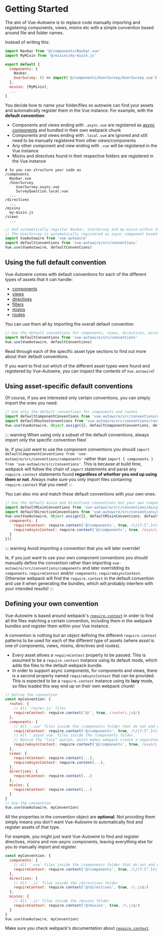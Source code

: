 # Getting Started

The aim of Vue-Autowire is to replace code manually importing and registering components, views, mixins etc with a simple convention based around file and folder names.

Instead of writing this:

```js
import Navbar from '@/components/Navbar.vue'
import MyMixin from '@/mixins/my-mixin.js'

export default {
  components: {
    Navbar,
    UserSurvey: () => import('@/components/UserSurvey/UserSurvey.vue')
  },
  mixins: [MyMixin],
  ...
}
```

You decide how to name your folder/files so autowire can find your assets and automatically register them in the Vue instance.
For example, with the **default convention**:
- Components and views ending with `.async.vue` are registered as [async components](https://vuejs.org/v2/guide/components-dynamic-async.html#Async-Components) and bundled in their own webpack chunk
- Components and views ending with `.local.vue` are ignored and still need to be manually registered from other views/components
- Any other component and view ending with `.vue` will be registered in the Vue instance
- Mixins and directives found in their respective folders are registered in the Vue instance

```
# So you can structure your code as
/components
  Navbar.vue
  /UserSurvey
     UserSurvey.async.vue
     SurveyQuestion.local.vue
  ...
/directives
  ...
/mixins
  my-mixin.js
/views
  ...
```
```js
// And automatically register Navbar, UserSurvey and my-mixin within the Vue instance
// The UserSurvey is automatically registered as async component based on its file name!
import VueAutowire from 'vue-autowire'
import defaultConventions from 'vue-autowire/src/conventions'
Vue.use(VueAutowire, defaultConventions)
```

## Using the full default convention
Vue-Autowire comes with default conventions for each of the different types of assets that it can handle:
- [components](./components.md)
- [views](./views.md)
- [directives](./directives.md)
- [filters](./filters.md)
- [mixins](./mixins.md)
- [routes](./routes.md)

You can use them all by importing the overall default convention
```js
// Use the default conventions for components, views, directives, mixins and routes
import defaultConventions from 'vue-autowire/src/conventions'
Vue.use(VueAutowire, defaultConventions)
```

Read through each of the specific asset type sections to find out more about their default conventions.

If you want to find out which of the different asset types were found and registered by Vue-Autowire, you can inspect the contents of `Vue.autowire`!

## Using asset-specific default conventions
Of course, if you are interested only certain conventions, you can simply import the ones you need:
```js
// Use only the default conventions for components and routes
import defaultComponentConventions from 'vue-autowire/src/conventions/components'
import defaultRoutesConventions from 'vue-autowire/src/conventions/routes'
Vue.use(VueAutowire, Object.assign({}, defaultComponentConventions, defaultRoutesConventions))
```

::: warning
When using only a subset of the default conventions, always import only the specific convention files!

Ie, if you just want to use the component conventions you should `import defaultComponentConventions from 'vue-autowire/src/conventions/components'` rather than `import { components } from 'vue-autowire/src/conventions'`.
This is because at build time, webpack will follow the chain of `import` statements and parse any `require.context` statements found **regardless of whether you end up using them or not**.
Always make sure you only import files containing `require.context` that you need!
:::

You can also mix and match these default conventions with your own ones:
```js
// Use the default mixin and directives conventions but your own components conventions
import defaultMixinConventions from 'vue-autowire/src/conventions/mixins'
import defaultDirectiveConventions from 'vue-autowire/src/conventions/directives'
Vue.use(VueAutowire, Object.assign({}, defaultMixinConventions, defaultDirectiveConventions, {
  components: {
    requireContext: require.context('@/components', true, /\/(?:[^.]+|(?!\.local\.vue$)|(?!\.async\.vue$))\.vue$/),
    requireAsyncContext: require.context('@/components', true, /async\.vue$/, 'lazy')
  }
}))
```

::: warning
Avoid importing a convention that you will later override!

Ie, if you just want to use your own component conventions you should
manually define the convention rather than importing  `vue-autowire/src/conventions/components` and later overridding its
`components.requireContext` and/or `components.requireAsyncContext`.
Otherwise webpack will find the `require.context` in the default convention and use it when generating the bundles, which will probably
interfere with your intended results!
:::

## Defining your own convention

Vue-Autowire is based around webpack's [`require.context`](https://webpack.js.org/api/module-methods/#requirecontext) in order to find all the files matching a certain convention, including them in the webpack bundles and register them within your Vue instance.

A convention is nothing but an object defining the different `require.context` patterns to be used for each of the different type of assets (where _asset_ is one of components, views, mixins, directives and routes).
- Every asset allows a `requireContext` property to be passed. This is assumed to be a `require.context` instance using its default mode, which adds the files to the default webpack bundle.
- In order to support async components, for components and views, there is a second property named `requireAsyncContext` that can be provided. This is expected to be a `require.context` instance using its **lazy** mode, so files loaded this way end up on their own webpack chunk!

```js
// Define the convention
const myConvention: {
  routes: {
    // All 'router.js' files
    requireContext: require.context('@/', true, /router\.js$/)
  },
  components: {
    // All '.vue' files inside the /components folder that do not end with '.local.vue' nor '.async.vue'
    requireContext: require.context('@/components', true, /\/(?:[^.]+|(?!\.local\.vue$)|(?!\.async\.vue$))\.vue$/),
    // All '.async.vue' files inside the /components folder.
    // Notice the "lazy" option, which makes webpack create a separated chunk for each of them
    requireAsyncContext: require.context('@/components', true, /async\.vue$/, 'lazy')
  },
  views: {
    requireContext: require.context(...),
    requireAsyncContext: require.context(...),
  },
  directives: {
    requireContext: require.context(...)
  },
  mixins: {
    requireContext: require.context(...)
  }
}
// Use the convention
Vue.use(VueAutowire, myConvention)
```

All the properties in the convention object are **optional**. Not providing them simply means you don't want Vue-Autowire to automatically find and register assets of that type.

For example, you might just want Vue-Autowire to find and register directives, mixins and non-async components, leaving everything else for you to manually import and register.
```js
const myConvention: {
  components: {
    // All '.vue' files inside the /components folder that do not end with '.local.vue' nor '.async.vue'
    requireContext: require.context('@/components', true, /\/(?:[^.]+|(?!\.local\.vue$)|(?!\.async\.vue$))\.vue$/),
  },
  directives: {
    // All '.js' files inside the /directives folder
    requireContext: require.context('@/directives', true, /\.js$/)
  },
  mixins: {
    // All '.js' files inside the /mixins folder
    requireContext: require.context('@/mixins', true, /\.js$/)
  }
}
Vue.use(VueAutowire, myConvention)
```

Make sure you check webpack's documentation about [`require.context`](https://webpack.js.org/api/module-methods/#requirecontext).
